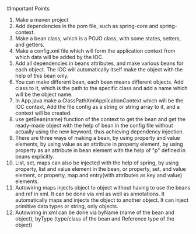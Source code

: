 #Important Points

1) Make a maven project
2) Add dependencies in the pom file, such as spring-core and spring-context.
3) Make a bean class, which is a POJO class, with some states, setters, and getters.
4) Make a config.xml file which will form the application context from which data will be added by the IOC.
5) Add all dependencies in beans attributes, and make various beans for each object. The IOC will automatically itself make the object with the help of this bean only.
6) You can make different bean, each bean means different objects. Add class to it, which is the path to the specific class and add a name which will be the object 	name.
5) In App.java make a ClassPathXmlApplicationContext which will be the IOC context, Add the file config as a string or string array to it, and a context will be created. 
6) use getBean(name) function of the context to get the bean and get the ready-made object with the help of bean in the config file without actually using the new keyword, thus achieving dependency injection.
7) There are three ways of making a bean, by using property and value elements, by using value as an attribute in property element, by using property as an attribute in bean element with the help of "p" defined in beans explicitly.
8) List, set, maps can also be injected with the help of spring, by using property, list and value element in the bean, or property, set, and value element, or property, map and entry(with attributes as key and value) elements.
9) Autowiring maps injects object to object without having to use the beans and ref in xml. It can be done via xml as well as annotations. It automatically maps and injects the object to another object. It can inject primitive data types or string, only objects.	
10) Autowiring in xml can be done via byName (name of the bean and object), byType (type/class of the bean and Reference type of the object) 